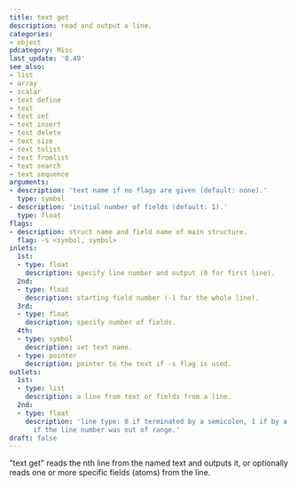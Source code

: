 ```yaml
---
title: text get
description: read and output a line.
categories:
- object
pdcategory: Misc
last_update: '0.49'
see_also:
- list
- array
- scalar
- text define
- text
- text set
- text insert
- text delete
- text size
- text tolist
- text fromlist
- text search
- text sequence
arguments:
- description: 'text name if no flags are given (default: none).'
  type: symbol
- description: 'initial number of fields (default: 1).'
  type: float
flags:
- description: struct name and field name of main structure.
  flag: -s <symbol, symbol>
inlets:
  1st:
  - type: float
    description: specify line number and output (0 for first line).
  2nd:
  - type: float
    description: starting field number (-1 for the whole line).
  3rd:
  - type: float
    description: specify number of fields.
  4th:
  - type: symbol
    description: set text name.
  - type: pointer
    description: pointer to the text if -s flag is used.
outlets:
  1st:
  - type: list
    description: a line from text or fields from a line.
  2nd:
  - type: float
    description: 'line type: 0 if terminated by a semicolon, 1 if by a comma, or 2
      if the line number was out of range.'
draft: false
---
```

"text get" reads the nth line from the named text and outputs it, or optionally reads one or more specific fields (atoms) from the line.
